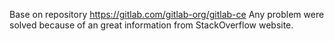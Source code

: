 Base on repository https://gitlab.com/gitlab-org/gitlab-ce
Any problem were solved because of an great information from StackOverflow website.
